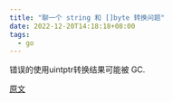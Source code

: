```yaml
---
title: "聊一个 string 和 []byte 转换问题"
date: 2022-12-20T14:18:18+08:00
tags:
  - go
---
```


错误的使用uintptr转换结果可能被 GC.

[原文](https://huoding.com/2021/10/14/964)
